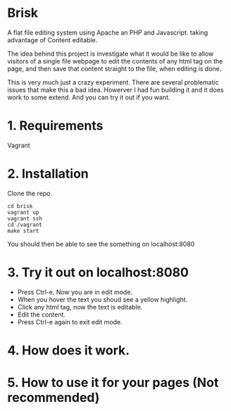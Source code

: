 # Brisk

A flat file editing system using Apache an PHP and Javascript. taking advantage of Content editable.

The idea behind this project is investigate what it would be like to allow visitors of a single file webpage to edit the contents of any html tag on the page, and then save that content straight to the file, when editing is done.

This is very much just a crazy experiment. There are several problematic issues that make this a bad idea. Howerver I had fun building it and it does work to some extend. And you can try it out if you want.

# 1. Requirements

Vagrant

# 2. Installation

Clone the repo.

	cd brisk
	vagrant up
	vagrant ssh
	cd /vagrant
	make start

You should then be able to see the something on localhost:8080

# 3. Try it out on localhost:8080

- Press Ctrl-e. Now you are in edit mode.
- When you hover the text you shoud see a yellow highlight.
- Click any html tag, now the text is editable.
- Edit the content.
- Press Ctrl-e again to exit edit mode.

# 4. How does it work.

# 5. How to use it for your pages (Not recommended)

